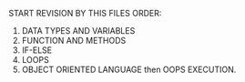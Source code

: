 START REVISION BY THIS FILES ORDER:
1. DATA TYPES AND VARIABLES
2. FUNCTION AND METHODS
3. IF-ELSE
4. LOOPS
5. OBJECT ORIENTED LANGUAGE then OOPS EXECUTION.
